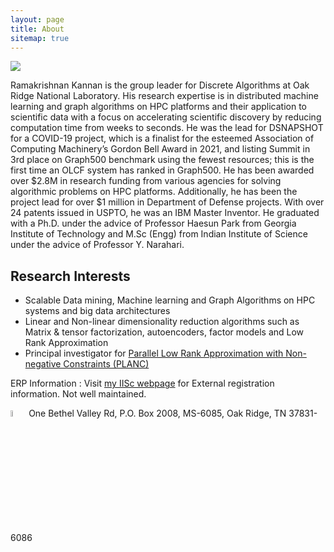```yaml
---
layout: page
title: About
sitemap: true
---
```


<img src="../figs/frontier.jpg">

Ramakrishnan Kannan is the group leader for Discrete Algorithms at Oak Ridge National Laboratory. His research expertise is in distributed machine learning and graph algorithms on HPC platforms and their application to scientific data with a focus on accelerating scientific discovery by reducing computation time from weeks to seconds. He was the lead for DSNAPSHOT for a COVID-19 project, which is a finalist for the esteemed Association of Computing Machinery’s Gordon Bell Award in 2021, and listing Summit in 3rd place on Graph500 benchmark using the fewest resources; this is the first time an OLCF system has ranked in Graph500.  He has been awarded over $2.8M in research funding from various agencies for solving algorithmic problems on HPC platforms. Additionally, he has been the project lead for over $1 million in Department of Defense projects. With over 24 patents issued in USPTO, he was an IBM Master Inventor. He graduated with a Ph.D. under the advice of Professor Haesun Park from Georgia Institute of Technology and M.Sc (Engg) from Indian Institute of Science under the advice of Professor Y. Narahari.

## Research Interests 

* Scalable Data mining, Machine learning and Graph Algorithms on HPC systems and big data architectures
* Linear and Non-linear dimensionality reduction algorithms such as Matrix & tensor factorization, autoencoders, factor models and Low Rank Approximation
* Principal investigator for [Parallel Low Rank Approximation with Non-negative Constraints (PLANC)](https://ramkikannan.github.io/planc-api)

ERP Information : Visit [my IISc webpage](http://clweb.csa.iisc.ernet.in/rkrishnan/) for External registration information. Not well maintained. 

<img src="../figs/officeaddress.png" style="width:5%!important;"> 
One Bethel Valley Rd, 
P.O. Box 2008, MS-6085, 
Oak Ridge, TN 37831-6086

